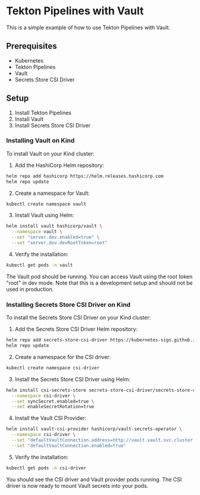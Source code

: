 # Tekton Pipelines with Vault

This is a simple example of how to use Tekton Pipelines with Vault.

## Prerequisites

- Kubernetes
- Tekton Pipelines
- Vault
- Secrets Store CSI Driver

## Setup

1. Install Tekton Pipelines
2. Install Vault
3. Install Secrets Store CSI Driver

### Installing Vault on Kind

To install Vault on your Kind cluster:

1. Add the HashiCorp Helm repository:
```bash
helm repo add hashicorp https://helm.releases.hashicorp.com
helm repo update
```

2. Create a namespace for Vault:
```bash
kubectl create namespace vault
```

3. Install Vault using Helm:
```bash
helm install vault hashicorp/vault \
  --namespace vault \
  --set "server.dev.enabled=true" \
  --set "server.dev.devRootToken=root"
```

4. Verify the installation:
```bash
kubectl get pods -n vault
```

The Vault pod should be running. You can access Vault using the root token "root" in dev mode. Note that this is a development setup and should not be used in production.

### Installing Secrets Store CSI Driver on Kind

To install the Secrets Store CSI Driver on your Kind cluster:

1. Add the Secrets Store CSI Driver Helm repository:
```bash
helm repo add secrets-store-csi-driver https://kubernetes-sigs.github.io/secrets-store-csi-driver/charts
helm repo update
```

2. Create a namespace for the CSI driver:
```bash
kubectl create namespace csi-driver
```

3. Install the Secrets Store CSI Driver using Helm:
```bash
helm install csi-secrets-store secrets-store-csi-driver/secrets-store-csi-driver \
  --namespace csi-driver \
  --set syncSecret.enabled=true \
  --set enableSecretRotation=true
```

4. Install the Vault CSI Provider:
```bash
helm install vault-csi-provider hashicorp/vault-secrets-operator \
  --namespace csi-driver \
  --set "defaultVaultConnection.address=http://vault.vault.svc.cluster.local:8200" \
  --set "defaultVaultConnection.enabled=true"
```

5. Verify the installation:
```bash
kubectl get pods -n csi-driver
```

You should see the CSI driver and Vault provider pods running. The CSI driver is now ready to mount Vault secrets into your pods.
